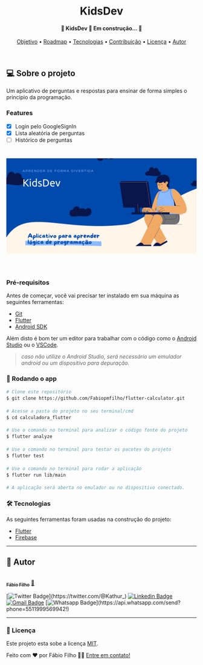 <!-- titulo -->
<h1 align='center'>KidsDev</h1>

<!-- badgets (opcional) -->

<!-- status projeto -->
<h4 align='center'>🚧  KidsDev 🚀 Em construção...  🚧</h4>

<p align="center">
 <a href="#objetivo">Objetivo</a> •
 <a href="#roadmap">Roadmap</a> • 
 <a href="#tecnologias">Tecnologias</a> • 
 <a href="#contribuicao">Contribuição</a> • 
 <a href="#licenca">Licença</a> • 
 <a href="#autor">Autor</a>
</p>
<br>

## 💻 Sobre o projeto
Um aplicativo de perguntas e respostas para ensinar de forma simples o principio da programação.

### Features
- [x] Login pelo GoogleSignIn
- [x] Lista aleatória de perguntas
- [ ] Histórico de perguntas

<!-- demonstração de aplicação -->
<!-- link do apk e fotos -->
<h1 align="center">
  <img alt="KidsDev" title="#KidsDev" src="./github/banner.png" />
</h1><br>

### Pré-requisitos
Antes de começar, você vai precisar ter instalado em sua máquina as seguintes ferramentas:
 - [Git](https://git-scm.com)
 - [Flutter](https://flutter.dev/docs/get-started/install)
 - [Android SDK](https://developer.android.com/studio)

Além disto é bom ter um editor para trabalhar com o código como o [Android Studio](https://developer.android.com/studio) ou o [VSCode](https://code.visualstudio.com/).

> *caso não utilize o Android Studio, será necessário um emulador android ou um dispositivo para depuração.*


### 🎲 Rodando o app

```bash
# Clone este repositório
$ git clone https://github.com/Fabiopmfilho/flutter-calculator.git

# Acesse a pasta do projeto no seu terminal/cmd
$ cd calculadora_flutter

# Use o comando no terminal para analizar o código fonte do projeto
$ flutter analyze

# Use o comando no terminal para testar os pacotes do projeto
$ flutter test

# Use o comando no terminal para rodar a aplicação
$ flutter run lib/main

# A aplicação será aberta no emulador ou no dispositivo conectado.
```

### 🛠 Tecnologias
As seguintes ferramentas foram usadas na construção do projeto:

- [Flutter](https://flutter.dev/docs/get-started/install)
- [Firebase](https://firebase.google.com/)

----------------------------------------------------------------
## 🦸 Autor
<a href="https://github.com/Fabiopmfilho">
 <img style="border-radius: 50%;" src="https://avatars.githubusercontent.com/u/37713768?s=400&u=5ae234755a07a41c40e5c9ab0b91c3eb26fd42e9&v=4" width="100px;" alt=""/>
 <br />
 <sub><b>Fábio Filho</b></sub></a> <a href="https://github.com/Fabiopmfilho" title="Rocketseat">🚀</a>
 <br />

[![Twitter Badge](https://img.shields.io/badge/-@Kathur_-1ca0f1?style=flat-square&labelColor=1ca0f1&logo=twitter&logoColor=white&link=https://twitter.com/@Kathur_)](https://twitter.com/@Kathur_) [![Linkedin Badge](https://img.shields.io/badge/-Fábio-blue?style=flat-square&logo=Linkedin&logoColor=white&link=https://www.linkedin.com/in/fabiopmfilho/)](https://www.linkedin.com/in/fabiopmfilho/) [![Gmail Badge](https://img.shields.io/badge/-fabiopmfilho@gmail.com-c14438?style=flat-square&logo=Gmail&logoColor=white&link=mailto:fabiopmfilho@gmail.com)](mailto:fabiopmfilho@gmail.com) [![Whatsapp Badge](https://img.shields.io/badge/-Whatsapp-4CA143?style=flat-square&labelColor=4CA143&logo=whatsapp&logoColor=white&link=https://api.whatsapp.com/send?phone=5522988498559!)](https://api.whatsapp.com/send?phone=5511999569942!)

---

### 📝 Licença

Este projeto esta sobe a licença [MIT](./LICENSE).

Feito com ❤️ por Fábio Filho 👋🏽 [Entre em contato!](https://www.linkedin.com/in/fabiopmfilho/)